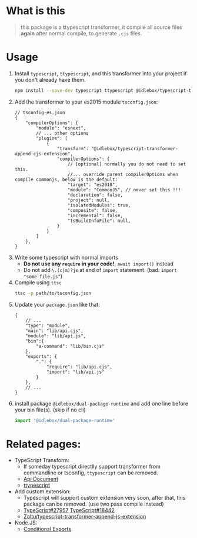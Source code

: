 # What is this
> this package is a **t**typescript transformer, it compile all source files **again** after normal compile, to generate `.cjs` files.

# Usage
1. Install `typescript`, `ttypescript`, and this transformer into your project if you don't already have them.
	```bash
	npm install --save-dev typescript ttypescript @idlebox/typescript-transformer-dual-package
	```
1. Add the transformer to your es2015 module `tsconfig.json`:
	```jsonc
	// tsconfig-es.json
	{
		"compilerOptions": {
			"module": "esnext",
			// ... other options
			"plugins": [
				{
					"transform": "@idlebox/typescript-transformer-append-cjs-extension",
					"compilerOptions": {
						// [optional] normally you do not need to set this.
						//... override parent compilerOptions when compile commonjs, below is the default:
						"target": "es2018",
						"module": "CommonJS", // never set this !!!
						"declaration": false,
						"project": null,
						"isolatedModules": true,
						"composite": false,
						"incremental": false,
						"tsBuildInfoFile": null,
					}
				}
			]
		},
	}
	```
1. Write some typescript with normal imports
   * **Do not use any `require` in your code!**, `await import()` instead
   * Do not add `\.(c|m)?js` at end of `import` statement. (bad: `import "some-file.js"`)
2. Compile using `ttsc`
	```bash
	ttsc -p path/to/tsconfig.json
	```
1. Update your `package.json` like that:
	```jsonc
	{
		// ...
		"type": "module",
		"main": "lib/api.cjs",
		"module": "lib/api.js",
		"bin":{
			"a-command": "lib/bin.cjs"
		},
		"exports": {
			".": {
				"require": "lib/api.cjs",
				"import": "lib/api.js"
			}
		},
		// ...
	}
	```
1. install package `@idlebox/dual-package-runtime` and add one line before your bin file(s). (skip if no cli)
	```js
	import '@idlebox/dual-package-runtime'
	```

# Related pages:
* TypeScript Transform:
  * If someday typescript directlly support transformer from commandline or tsconfig, `ttypescript` can be removed.
  * [Api Document](https://github.com/microsoft/TypeScript/wiki/Using-the-Compiler-API)
  * [ttypescript](https://github.com/cevek/ttypescript)
* Add custom extension:
  * Typescript will support custom extension very soon, after that, this package can be removed. (use two pass compile instead)
  * [TypeScript#27957](microsoft/TypeScript#27957) [TypeScript#18442](microsoft/TypeScript#18442)
  * [Zoltu/typescript-transformer-append-js-extension](Zoltu/typescript-transformer-append-js-extension)
* Node.JS:
  * [Conditional Exports](https://nodejs.org/api/esm.html#esm_conditional_exports)

